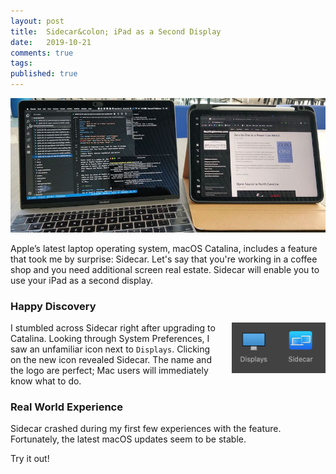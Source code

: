 ```yaml
---
layout: post
title:  Sidecar&colon; iPad as a Second Display
date:   2019-10-21
comments: true
tags: 
published: true
---
```

<img src="/images/sidecar_macbook_ipad_rayhightower_bridgetown_partners.jpg" alt="Sidecar: iPad as a Second Display. Zero to One. Bridgetown Partners." title="Sidecar: iPad as a Second Display. Zero to One. Bridgetown Partners.">

Apple’s latest laptop operating system, macOS Catalina, includes a feature that took me by surprise: Sidecar. Let's say that you're working in a coffee shop and you need additional screen real estate. Sidecar will enable you to use your iPad as a second display.

<!--more-->

### Happy Discovery

<img style="margin-left:20px" src="/images/sidecar_icon_macos.png" width="150" align="right" alt="Sidecar icon in macOS Catalina" title="Sidecar icon in macOS Catalina" />

I stumbled across Sidecar right after upgrading to Catalina. Looking through System Preferences, I saw an unfamiliar icon next to `Displays`. Clicking on the new icon revealed Sidecar. The name and the logo are perfect; Mac users will immediately know what to do.

### Real World Experience

Sidecar crashed during my first few experiences with the feature. Fortunately, the latest macOS updates seem to be stable.

Try it out!
